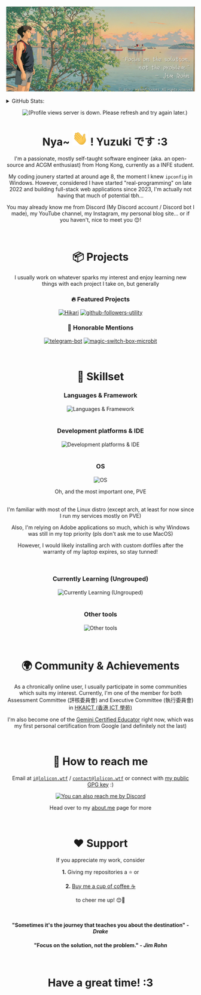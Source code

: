 <!-- PROJECT SHIELDS -->
<!--
*** Markdown "reference style" is used for all links for readability.
*** Reference links are enclosed in brackets [ ] instead of parentheses ( ).
*** See the bottom of this document for the declaration of the reference variables
*** for contributors-url, forks-url, etc. This is an optional, concise syntax you may use.
*** https://www.markdownguide.org/basic-syntax/#reference-style-links
-->


[![Banner](img/banner.jpg)](https://moe.lolicon.wtf)

<details>
  <summary>GitHub Stats:</summary>
  <br>
  <div>&emsp;Just to prove how lazy I am :)</div>
  <br>
  <a href="https://github.com/Yuzuk1Shimotsuki">
    <table>
      <tr>
        <td>
          <img align="center" src="https://github-readme-stats-yuzukishimotsuki.vercel.app/api?username=Yuzuk1Shimotsuki&count_private=true&count_private=true&cache_seconds=15&show_icons=true&show=reviews,discussions_started,discussions_answered,prs_merged,prs_merged_percentage&hide_border=true&icon_color=ffca28&title_color=ffa000" />
        </td>
        <td>
          <img align="center" src="https://github-readme-stats-yuzukishimotsuki.vercel.app/api/top-langs?username=Yuzuk1Shimotsuki&cache_seconds=5&langs_count=8&layout=donut&hide_border=true&title_color=ffa000" />
        </td>
      </tr>
    </table>
  </a>

</details>


<!-- Temp refactor for now -->
<div align="center">

<div id="toc">
  <ul style="list-style: none">
    <summary>
      <img src="https://count.getloli.com/get/@Yuzuk1Shimotsuki?theme=moebooru" alt="(Profile views server is down. Please refresh and try again later.)" height="75">
      <br>
      <h1>
        Nya~ <img src="https://raw.githubusercontent.com/Yuzuk1Shimotsuki/Yuzuk1Shimotsuki/main/img/waving.gif" alt="(Waving.gif)" height="40"> ! Yuzuki です :3
      </h1>
    </summary>
  </ul>
</div>


I'm a passionate, mostly self-taught software engineer (aka. an open-source and ACGM enthusiast) from Hong Kong, currently as a INFE student.

My coding jounery started at around age 8, the moment I knew `ipconfig` in Windows. However, considered I have started "real-programming" on late 2022 and building full-stack web applications since 2023, I'm actually not having that much of potential tbh...

You may already know me from Discord (My Discord account / Discord bot I made), my YouTube channel, my Instagram, my personal blog site... or if you haven't, nice to meet you 😊!

<br>

# 📦 Projects

I usually work on whatever sparks my interest and enjoy learning new things with each project I take on, but generally

### 🔥 Featured Projects

[![Hikari](https://github-readme-stats-yuzukishimotsuki.vercel.app/api/pin?username=HikariApp&repo=Hikari)](https://github.com/HikariApp/Hikari)
[![github-followers-utility](https://github-readme-stats-yuzukishimotsuki.vercel.app/api/pin?username=Yuzuk1Shimotsuki&repo=Emergency-Shutdown-NT)](https://github.com/Yuzuk1Shimotsuki/Emergency-Shutdown-NT)

### 🧠 Honorable Mentions
[![telegram-bot](https://github-readme-stats-yuzukishimotsuki.vercel.app/api/pin?username=Yuzuk1Shimotsuki&repo=telegram-bot)](https://github.com/Yuzuk1Shimotsuki/telegram-bot)
[![magic-switch-box-microbit](https://github-readme-stats-yuzukishimotsuki.vercel.app/api/pin?username=Yuzuk1Shimotsuki&repo=magic-switch-box-microbit)](https://github.com/Yuzuk1Shimotsuki/magic-switch-box-microbit)

<br>

# 🔧 Skillset

### Languages & Framework
<img align="center" src="https://skillicons.dev/icons?i=py,docker,html,js,ts,jquery,react,nginx,nodejs,c,cpp,css,bash,r" alt="Languages & Framework" />
<br>
<br>

### Development platforms & IDE
<img align="center" src="https://skillicons.dev/icons?i=cloudflare,vercel,git,vscode,visualstudio,azure,neovim,linux,pycharm" alt="Development platforms & IDE" />
<br>
<br>

### OS
<img align="center" src="https://skillicons.dev/icons?i=debian,windows,ubuntu,kali,redhat,android" alt="OS" />
<br>

Oh, and the most important one, PVE 
<br>
<br>

I'm familiar with most of the Linux distro (except arch, at least for now since I run my services mostly on PVE)

Also, I'm relying on Adobe applications so much, which is why Windows was still in my top priority (pls don't ask me to use MacOS)

However, I would likely installing arch with custom dotfiles after the warranty of my laptop expires, so stay tunned!

<br>

### Currently Learning (Ungrouped)
<img align="center" src="https://skillicons.dev/icons?i=androidstudio,bootstrap,bun,dotnet,electron,tailwind,rust,astro,wordpress,raspberrypi,arch,java,jenkins,mysql,prisma,react,redis,sentry,spring,tailwind,tauri,webpack,vue,workers" alt="Currently Learning (Ungrouped)" />
<br>
<br>

### Other tools
<img align="center" src="https://skillicons.dev/icons?i=au,ae,pr,ps" alt="Other tools" />

<br>
<br>
<br>

# 🌍 Community & Achievements

As a chronically online user, I usually participate in some communities which suits my interest. Currently, I'm one of the member for both Assessment Committee (評核委員會) and Executive Committee (執行委員會) in <a href="https://discord.com/channels/976332206144380958/1113706485831176232">HKAICT (香港 ICT 學苑)</a>

I'm also become one of the [Gemini Certified Educator](https://edu.google.accredible.com/aa074285-0d4d-4061-a5ed-468edcaaa427?key=ea5caf9a2003757da38af25117faeea47ff15a911c5f9a894cea6a902266a2d8#acc.DnWcgB1y) right now, which was my first personal certification from Google (and definitely not the last)

<br>

# 🤝 How to reach me

Email at [`i@lolicon.wtf`](mailto:i@lolicon.wtf) / [`contact@lolicon.wtf`](mailto:contact@lolicon.wtf) or connect with [my public GPG key](https://github.com/Yuzuk1Shimotsuki.gpg) :)

<a href="https://discordapp.com/users/885756325798227988"><img width="400" src="https://api.lolicon.wtf/discord-api/user/885756325798227988" alt="You can also reach me by Discord"></img></a>

Head over to my [about.me](https://about.me/yuzuk1shimotsuki) page for more

<br>

# ❤️ Support

If you appreciate my work, consider

**1\.** Giving my repositories a ⭐ or

**2\.** [Buy me a cup of coffee ☕][Buy_me_a_coffee]

to cheer me up! 😊🥺

<br>

#### "Sometimes it's the journey that teaches you about the destination" - *Drake*

#### "Focus on the solution, not the problem." - *Jim Rohn*

<br>

# Have a great time! :3

<!--Links in use in this markdown for references-->

[Buy_me_a_coffee]: https://buymeacoffee.com/yuzuk1shimotsuki



<!--
**Yuzuk1Shimotsuki/Yuzuk1Shimotsuki** is a ✨ _special_ ✨ repository because its `README.md` (this file) appears on your GitHub profile.

Here are some ideas to get you started:

Hi 👋, I'm @Yuzuk1Shimotsuki
- 🔭 I’m currently working on ...
- 🌱 I’m currently learning ...
- 👯 I’m looking to collaborate on ...
- 🤔 I’m looking for help with ...
- 💬 Ask me about ...
- 📫 How to reach me: ...
- 😄 Pronouns: ...
- ⚡ Fun fact: ...
-->
